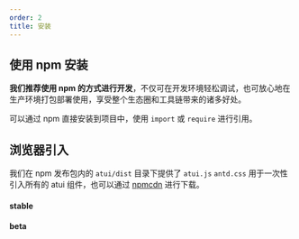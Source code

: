 ```yaml
---
order: 2
title: 安装
---
```


## 使用 npm 安装

**我们推荐使用 npm 的方式进行开发**，不仅可在开发环境轻松调试，也可放心地在生产环境打包部署使用，享受整个生态圈和工具链带来的诸多好处。

可以通过 npm 直接安装到项目中，使用 `import` 或 `require` 进行引用。



## 浏览器引入

我们在 npm 发布包内的 `atui/dist` 目录下提供了 `atui.js` `antd.css`  用于一次性引入所有的 atui 组件，也可以通过 [npmcdn](https://npmcdn.com/) 进行下载。


#### stable


#### beta


